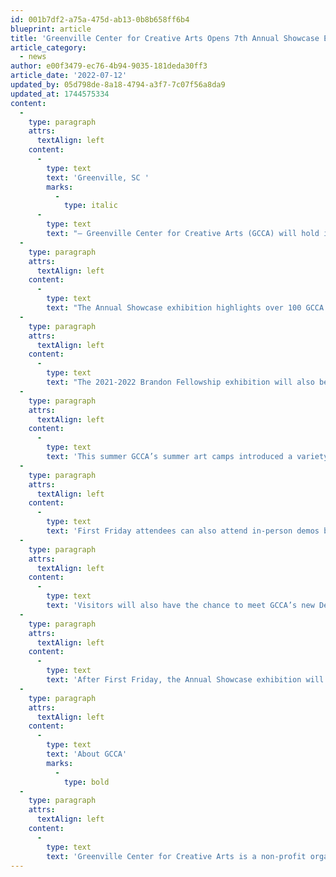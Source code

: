 ```yaml
---
id: 001b7df2-a75a-475d-ab13-0b8b658ff6b4
blueprint: article
title: 'Greenville Center for Creative Arts Opens 7th Annual Showcase Exhibition on First Friday, August 5'
article_category:
  - news
author: e00f3479-ec76-4b94-9035-181deda30ff3
article_date: '2022-07-12'
updated_by: 05d798de-8a18-4794-a3f7-7c07f56a8da9
updated_at: 1744575334
content:
  -
    type: paragraph
    attrs:
      textAlign: left
    content:
      -
        type: text
        text: 'Greenville, SC '
        marks:
          -
            type: italic
      -
        type: text
        text: "– Greenville Center for Creative Arts (GCCA) will hold its seventh Annual Showcase on Friday, August 5, from 6 - 9 pm at 101 Abney Street in the Village of West Greenville. The Annual Showcase is GCCA’s premiere event for artists and art lovers of all ages, featuring a new Main Gallery exhibition of local artists and current Brandon Fellows, a special exhibition of youth artwork created during GCCA’s Summer Art Camps, live artist demos promoting classes on the fall Art School schedule, visits with 25 in-house studio artists, and much more.\_"
  -
    type: paragraph
    attrs:
      textAlign: left
    content:
      -
        type: text
        text: "The Annual Showcase exhibition highlights over 100 GCCA members each year whose artwork embodies the talent and diversity of GCCA’s vibrant visual arts community. From contemporary paintings to functional ceramics and everything in between, there is something for everyone at the Annual Showcase exhibition in the Main Gallery.\_"
  -
    type: paragraph
    attrs:
      textAlign: left
    content:
      -
        type: text
        text: "The 2021-2022 Brandon Fellowship exhibition will also be on display with work by emerging artists Kim Le, Sienna Patterson, and Terrell Washington. Kim Le’s work comes from the ugly, wounded and abject parts of a young girl’s psyche, reappropriating the common language of cuteness that little girls use to cope with their pain to connect to the furious and wretched spirit of young girls and women everywhere who’ve been beaten down by the world around them. Through expressive imagery and journal entries, Sienna Patterson explores the concept of the fool's journey through the lens of her personal experiences. Terrell Washington’s “Genesis: Omens and Decisions of Existence”, depicts the realness of prayer, our blessings and curses, human nature, all while highlighting people of melanin at the center of his work. In addition, after a competitive selection process, GCCA will announce the three new Brandon Fellows for the upcoming 2022-2023 program year."
  -
    type: paragraph
    attrs:
      textAlign: left
    content:
      -
        type: text
        text: 'This summer GCCA’s summer art camps introduced a variety of visual art mediums to over 150 campers. To culminate all the hard work completed by instructors and campers, the Summer Art Camp Showcase will present a collection of various artworks from campers ages 5-12 years old in the Gray Loft.'
  -
    type: paragraph
    attrs:
      textAlign: left
    content:
      -
        type: text
        text: 'First Friday attendees can also attend in-person demos by GCCA instructors and learn more about the Fall Session offerings for the new Jewelry and Printmaking classes. There will be a free ReCraft family art activity, new Loft Gallery exhibitions by GCCA resident studio artists Mary Pauly and Hans-Peter Bolz, and the Greenville County Schools Winners Show will still be on display in the Community Gallery.'
  -
    type: paragraph
    attrs:
      textAlign: left
    content:
      -
        type: text
        text: 'Visitors will also have the chance to meet GCCA’s new Development Director, Chelsea Rudisill. Chelsea comes to GCCA after many years of fundraising experience including work at the Peace Center and the Asheville Museum of Art.'
  -
    type: paragraph
    attrs:
      textAlign: left
    content:
      -
        type: text
        text: 'After First Friday, the Annual Showcase exhibition will be open to visitors through September 28 on Tuesdays through Fridays from 9 am - 5 pm and Saturdays 11 am – 3 pm. Admission is free and open to the public. For more information, call GCCA at 864-735-3948 or visit www.artcentergreenville.org.'
  -
    type: paragraph
    attrs:
      textAlign: left
    content:
      -
        type: text
        text: 'About GCCA'
        marks:
          -
            type: bold
  -
    type: paragraph
    attrs:
      textAlign: left
    content:
      -
        type: text
        text: 'Greenville Center for Creative Arts is a non-profit organization that aims to enrich the cultural fabric of the community through visual arts promotion, education, and inspiration. For more information, visit www.artcentergreenville.org, call 864-735-3948, or check out GCCA on Facebook (Greenville Center for Creative Arts) & Instagram (@artcentergvl).'
---
```

